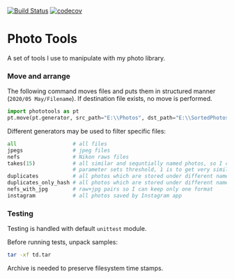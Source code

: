 [![Build Status](https://travis-ci.com/pavelkryukov/phototools.svg?branch=master)](https://travis-ci.com/pavelkryukov/phototools)
[![codecov](https://codecov.io/gh/pavelkryukov/phototools/branch/master/graph/badge.svg)](https://codecov.io/gh/pavelkryukov/phototools)

# Photo Tools

A set of tools I use to manipulate with my photo library.

### Move and arrange

The following command moves files and puts them in structured manner (`2020/05 May/Filename`).
If destination file exists, no move is performed.

```Python
import phototools as pt
pt.move(pt.generator, src_path="E:\\Photos", dst_path="E:\\SortedPhotos")
```

Different generators may be used to filter specific files:

```python
all                  # all files
jpegs                # jpeg files
nefs                 # Nikon raws files
takes(15)            # all similar and sequntially named photos, so I can keep the best one and remove all others
                     # parameter sets threshold, 1 is to get very similar, 15 is to catch the less similar ones
duplicates           # all photos which are stored under different name (uses SHA256 and timestamp)
duplicates_only_hash # all photos which are stored under different name (only SHA256)
nefs_with_jpg        # raw+jpg pairs so I can keep only one format
instagram            # all photos saved by Instagram app
```

### Testing

Testing is handled with default `unittest` module.

Before running tests, unpack samples:

```bash
tar -xf td.tar
```

Archive is needed to preserve filesystem time stamps.
